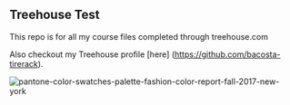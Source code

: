 ## Treehouse Test

This repo is for all my course files completed through treehouse.com

Also checkout my Treehouse profile [here] (https://github.com/bacosta-tirerack).

![pantone-color-swatches-palette-fashion-color-report-fall-2017-new-york](https://user-images.githubusercontent.com/42249379/44227710-554fe880-a161-11e8-9991-2834a22fe430.jpg)
